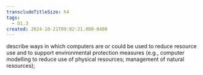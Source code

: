 ```yaml
---
transcludeTitleSize: h4
tags:
  - D1.3
created: 2024-10-21T09:02:21.000-0400
---
```

describe ways in which computers are or could be used to reduce resource use and to support environmental protection measures (e.g., computer modelling to reduce use of physical resources; management of natural resources);